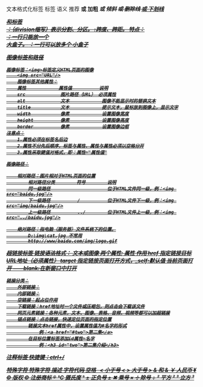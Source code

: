 
文本格式化标签
        标签                语义            推荐
    <strong>或<b>           加粗            <strong>
    <em>或<i>               倾斜            <em>
    <del>或<s>              删除线           <del>
    <ins>或<u>              下划线           <ins>

<div>和<span>标签
    <div>：（division缩写）表示分割、分区。
    <span>:跨度、跨距。
    特点：
    <div>：一行只能放一个<div> 大盒子。
    <span>：一行可以放多个<span> 小盒子

图像标签和路径

    图像标签：<img>标签定义HTML页面的图像
        <img src="URL"/>
        图像标签其他属性：
        属性            属性值          说明
        src             图片路径（URL） 必须属性
        alt             文本            图像不能显示时的替换文本
        title           文本            提示文本，鼠标放到图像上，显示文字
        width           像素            设置图像宽度
        height          像素            设置图像高度
        border          像素            设置图像边框
    注意点：
        1.属性必须在标签名后边
        2.属性不分先后顺序，标签与属性、属性与属性必须以空格分开
        3.属性采取键值对格式，即：属性="属性值"

    图像路径：

        相对路径：图片相对于HTML页面的位置
            相对路径分类        符号        说明
            同一级路径                     位于HTML文件同一级，例：<img src="baidu.jpg"/>
            下一级路径          /          位于HTML文件下一级，例：<img src="img/baidu.jpg"/>
            上一级路径          ../        位于HTML文件上一级，例：<img src="../baidu.jpg"/>

        绝对路径：指电脑（服务器）文件系统下的位置。
            D:\img\cat.jpg 不常用
            http://www/baidu.com/img/logo.gif


超链接标签
    链接语法格式：
        <a href="跳转目标" target="目标窗口弹开方式">文本或图像</a>
    两个属性;
        属性        作用
        href        指定链接目标URL地址（必须属性）
        target      指定链接页面打开方式，_self:默认值 当前页面打开  ——blank:在新窗口中打开

    链接分类：
        外部链接：
        内部链接：
        空链接：起占位作用
        下载链接：href地址时一个文件或压缩包，则点击会下载该文件
        网页元素链接：各种元素，文本、图像、表格、音频、视频等都可以加超链接
        锚点链接：点击链接，快速定位页面的指定位置
            链接文本href属性中，设置属性值为#名字的形式
                例：<a href="#two">第二集</a>
            在目标位置标签添加id属性=名字
                例：<h3 id="two">第二集介绍</h3>


注释标签
    <!--注释语句-->     快捷键：ctrl+/


特殊字符
    特殊字符        描述        字符代码
                   空格         &nbsp;
    <              小于号       &lt;
    >              大于号       &gt;
    &              和           &amp;
    ￥             人民币        &yen;
    ©              版权          &copy;
                  注册商标       &reg;
    ℃             摄氏度        &deg;
    ±              正负号        &plusmn;
    ✖              乘号         &times;
    ➗             除号         &divide;
    ²              平方         &sup2;
    ³              立方         &sup3;
